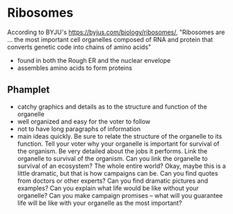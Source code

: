 # Ribosomes
According to BYJU's https://byjus.com/biology/ribosomes/, "Ribosomes are ... the most important cell organelles composed of RNA and protein that converts genetic code into chains of amino acids"

- found in both the Rough ER and the nuclear envelope
- assembles amino acids to form proteins

## Phamplet
- catchy graphics and details as to the structure and function of the organelle
- well organized and easy for the voter to follow
- not to have long paragraphs of information
-  main ideas quickly. Be sure to relate the structure of the organelle to its function. Tell your voter why your organelle is important for survival of the organism. Be very detailed about the jobs it performs. Link the organelle to survival of the organism. Can you link the organelle to survival of an ecosystem? The whole entire world? Okay, maybe this is a little dramatic, but that is how campaigns can be. Can you find quotes from doctors or other experts? Can you find dramatic pictures and examples? Can you explain what life would be like without your organelle? Can you make campaign promises – what will you guarantee life will be like with your organelle as the most important?